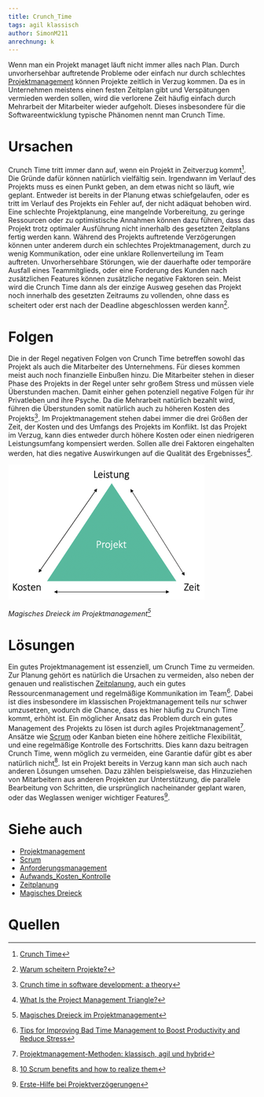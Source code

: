 ```yaml
---
title: Crunch_Time
tags: agil klassisch
author: SimonM211
anrechnung: k
---
```


Wenn man ein Projekt managet läuft nicht immer alles nach Plan. Durch unvorhersehbar auftretende Probleme oder einfach nur durch schlechtes [Projektmanagement](Projektmanagement.md) können Projekte zeitlich in Verzug kommen. Da es in Unternehmen meistens einen festen Zeitplan gibt und Verspätungen vermieden werden sollen, wird die verlorene Zeit häufig einfach durch Mehrarbeit der Mitarbeiter wieder aufgeholt. Dieses insbesondere für die Softwareentwicklung typische Phänomen nennt man Crunch Time.

# Ursachen

Crunch Time tritt immer dann auf, wenn ein Projekt in Zeitverzug kommt[^1]. Die Gründe dafür können natürlich vielfältig sein. Irgendwann im Verlauf des Projekts muss es einen Punkt geben, an dem etwas nicht so läuft, wie geplant. Entweder ist bereits in der Planung etwas schiefgelaufen, oder es tritt im Verlauf des Projekts ein Fehler auf, der nicht adäquat behoben wird. Eine schlechte Projektplanung, eine mangelnde Vorbereitung, zu geringe Ressourcen oder zu optimistische Annahmen können dazu führen, dass das Projekt trotz optimaler Ausführung nicht innerhalb des gesetzten Zeitplans fertig werden kann. Während des Projekts auftretende Verzögerungen können unter anderem durch ein schlechtes Projektmanagement, durch zu wenig Kommunikation, oder eine unklare Rollenverteilung im Team auftreten. Unvorhersehbare Störungen, wie der dauerhafte oder temporäre Ausfall eines Teammitglieds, oder eine Forderung des Kunden nach zusätzlichen Features können zusätzliche negative Faktoren sein. Meist wird die Crunch Time dann als der einzige Ausweg gesehen das Projekt noch innerhalb des gesetzten Zeitraums zu vollenden, ohne dass es scheitert oder erst nach der Deadline abgeschlossen werden kann[^2].

# Folgen

Die in der Regel negativen Folgen von Crunch Time betreffen sowohl das Projekt als auch die Mitarbeiter des Unternehmens. Für dieses kommen meist auch noch finanzielle Einbußen hinzu. Die Mitarbeiter stehen in dieser Phase des Projekts in der Regel unter sehr großem Stress und müssen viele Überstunden machen. Damit einher gehen potenziell negative Folgen für ihr Privatleben und ihre Psyche. Da die Mehrarbeit natürlich bezahlt wird, führen die Überstunden somit natürlich auch zu höheren Kosten des Projekts[^3]. Im Projektmanagement stehen dabei immer die drei Größen der Zeit, der Kosten und des Umfangs des Projekts im Konflikt. Ist das Projekt im Verzug, kann dies entweder durch höhere Kosten oder einen niedrigeren Leistungsumfang kompensiert werden. Sollen alle drei Faktoren eingehalten werden, hat dies negative Auswirkungen auf die Qualität des Ergebnisses[^4].

![Magisches Dreieck im Projektmanagement](Crunch_Time/Magisches-Dreieck-Mint.png)

*Magisches Dreieck im Projektmanagement[^5]*

# Lösungen

Ein gutes Projektmanagement ist essenziell, um Crunch Time zu vermeiden. Zur Planung gehört es natürlich die Ursachen zu vermeiden, also neben der genauen und realistischen [Zeitplanung](Zeitplanung.md), auch ein gutes Ressourcenmanagement und regelmäßige Kommunikation im Team[^6]. Dabei ist dies insbesondere im klassischen Projektmanagement teils nur schwer umzusetzen, wodurch die Chance, dass es hier häufig zu Crunch Time kommt, erhöht ist. Ein möglicher Ansatz das Problem durch ein gutes Management des Projekts zu lösen ist durch agiles Projektmanagement[^7]. Ansätze wie [Scrum](Scrum.md) oder Kanban bieten eine höhere zeitliche Flexibilität, und eine regelmäßige Kontrolle des Fortschritts. Dies kann dazu beitragen Crunch Time, wenn möglich zu vermeiden, eine Garantie dafür gibt es aber natürlich nicht[^8]. Ist ein Projekt bereits in Verzug kann man sich auch nach anderen Lösungen umsehen. Dazu zählen beispielsweise, das Hinzuziehen von Mitarbeitern aus anderen Projekten zur Unterstützung, die parallele Bearbeitung von Schritten, die ursprünglich nacheinander geplant waren, oder das Weglassen weniger wichtiger Features[^9].

# Siehe auch

* [Projektmanagement](Projektmanagement.md)
* [Scrum](Scrum.md)
* [Anforderungsmanagement](Anforderungsmanagement.md)
* [Aufwands_Kosten_Kontrolle](Aufwands_Kosten_Kontrolle.md)
* [Zeitplanung](Zeitplanung.md)
* [Magisches Dreieck](Magisches_Dreieck.md)

# Quellen

[^1]: [Crunch Time](http://www.projectmanagementguide.org/project-management/crunch-time)
[^2]: [Warum scheitern Projekte?](https://pm-blog.com/2009/07/04/warum-scheitern-projekte/)
[^3]: [Crunch time in software development: a theory](https://elib.uni-stuttgart.de/bitstream/11682/11110/1/Master%20Thesis_Ruzica%20Jozin.pdf)
[^4]: [What Is the Project Management Triangle?](https://www.coursera.org/articles/project-management-triangle)
[^5]: [Magisches Dreieck im Projektmanagement](https://www.factro.de/blog/projekte-erfolgreich-managen/)
[^6]: [Tips for Improving Bad Time Management to Boost Productivity and Reduce Stress](https://www.freshbooks.com/hub/productivity/poor-time-management?fb_dnt=1)
[^7]: [Projektmanagement-Methoden: klassisch, agil und hybrid](https://www.materna.de/Microsite/Monitor/DE/2020-01/Management-und-Strategie/pm-methoden/pm-methoden_node.html;jsessionid=87298AEC46E44A72560858EBF7715CBD.delivery2-master)
[^8]: [10 Scrum benefits and how to realize them](https://searchsoftwarequality.techtarget.com/tip/10-Scrum-benefits-and-how-to-realize-them)
[^9]: [Erste-Hilfe bei Projektverzögerungen](https://www.zeitblueten.com/news/projektmanagement-verzoegerungen/)
